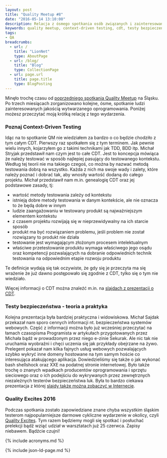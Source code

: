 ```yaml
---
layout: post
title: "Quality Meetup #8"
date: "2016-05-14 13:10:00"
description: Relacja z ósmego spotkania osób związanych i zainteresowanych tworzeniem oprogramowania wysokiej jakości
keywords: quality meetup, context-driven testing, cdt, testy bezpieczeństwa, bash shellshock, xml external entities, quality excites
tags:
- QA
breadcrumbs:
  - url: /
    title: "LionNet"
    type: AboutPage
  - url: /blog/
    title: "Blog"
    type: CollectionPage
  - url: page.url
    title: page.title
    type: BlogPosting
---
```


Minęło trochę czasu od [poprzedniego spotkania Quality Meetup][1] na Śląsku. 
Po trzech miesiącach zorganizowano kolejne, ósme, spotkanie ludzi zainteresowanych
jakością wytwarzanego oprogramowania. Poniżej możesz przeczytać moją krótką relację
z tego wydarzenia.

### Poznaj Context-Driven Testing

Idąc na to spotkanie QM nie wiedziałem za bardzo o co będzie chodziło z tym całym
CDT. Pierwszy raz spotkałem się z tym terminem. Jak pewnie wielu innych, kojarzyłem
go z takimi technikami jak TDD, BDD itp. Michał Stryjak przedstawił nam czym jest
to całe CDT. Jest to koncepcja mówiąca że należy testować w sposób najlepiej
pasujący do testowanego kontekstu. Według tej teorii nie ma takiego czegoś, co 
można by nazwać metodą testowania dobrą na wszystko. Każda  z nich ma swoje wady i
zalety, które należy poznać i dobrać tak, aby wnosiły wartość dodaną do całego
projektu. Michał przedstawił nam m.in. genealogię CDT oraz jej podstawowe zasady, 
tj:

 * wartość metody testowania zależy od kontekstu
 * istnieją dobre metody testowania w danym kontekście, ale nie oznacza to że
będą dobre w innym
 * ludzie zaangażowaniu w testowany produkt są najważniejszym elementem kontekstu
 * z czasem projektu rozwijają się w nieprzewidywalny na ich starcie sposób
 * produkt ma być rozwiązaniem problemu, jeśli problem nie został rozwiązany to
produkt nie działa
 * testowanie jest wymagającym złożonym procesem intelektualnym
 * właściwe przetestowanie produktu wymaga właściwego jego osądu oraz kompetencji
pozwalających na dobranie odpowiednich technik testowania na odpowiednim etapie 
rozwoju produktu

Te definicje wydają się tak oczywiste, że gdy się je przeczyta ma się wrażenie że
już dawno postępowało się zgodnie z CDT, tylko się o tym nie wiedziało.

Więcej informacji o CDT można znaleźć m.in. na [slajdach z prezentacji o CDT][2].

### Testy bezpieczeństwa - teoria a praktyka

Kolejna prezentacja była bardziej praktyczna i widowiskowa. Michał Sajdak przekazał
nam sporo cennych informacji nt. bezpieczeństwa systemów webowych. Część z 
informacji można było już wcześniej przeczytać na łamach czasopisma Programista
w artykułach przygotowanych przez Michała bądź w prowadzonym przez niego e-zinie
Sekurak. Ale nic tak nie uruchamia wyobraźni i chęci uczenia się jak przykłady
obejrzane na żywo. Prelegent pokazał nam kilka fajnych usług webowych pozwalających
szybko wykryć inne domeny hostowane na tym samym hoście co interesująca atakującego
aplikacja. Dowiedzieliśmy się także o jak wykonać bash shellshock oraz XXE na 
podatnej stronie internetowej. Było także trochę o znanych wpadkach producentów
oprogramowania i sprzętu sieciowego oraz o ich podejściu do wykrywanych przez
zewnętrznych niezależnych testerów bezpieczeństwa luk. Była to bardzo ciekawa 
prezentacja z której [slajdy także można zobaczyć w Internecie][3].

### Quality Excites 2016

Podczas spotkania zostało zapowiedziane znane chyba wszystkim śląskim testerom
najpopularniejsze darmowe cykliczne wydarzenie w okolicy, czyli [Quality Excites][4].
Tym razem będziemy mogli się spotkać i posłuchać prelekcji bądź wziąć udział w
warsztatach już 25 czerwca. Zapisy niebawem. Bądźcie czujni!

[1]: /it/2016/02/13/quality-meetup-7.html
[2]: http://www.slideshare.net/FutureProcessing/micha-stryjak-poznaj-contextdriven-testing
[3]: http://www.slideshare.net/FutureProcessing/micha-sajdak-testy-bezpieczestwa-teoria-a-praktyka
[4]: https://qualityexcites.pl/


{% include acronyms.md %}

{% include json-ld-page.md %}
